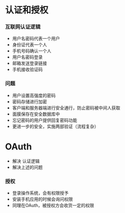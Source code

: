 # 认证和授权

### 互联网认证逻辑

* 用户名密码代表一个用户
* 身份证代表一个人
* 手机号码确认一个人
* 用户名密码登录
* 邮箱发送登录链接
* 手机接收验证码

### 问题
* 用户设置高强度的密码
* 密码存储进行加密
* 客户端和服务器端进行安全通行，防止密码被中间人获取
* 面膜保存在安全数据库中
* 忘记密码的用户提供回复密码功能
* 更进一步的安全，实施两部验证（流程复杂）


# OAuth
* 解决 认证逻辑
* 解决上述的问题

### 授权
* 登录操作系统，会有权限授予
* 安装手机应用的时候会询问权限
* 同理在OAuth，被授权方会收货一定的权限


